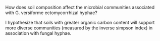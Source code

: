 How does soil composition affect the microbial communities associated with G. versiforme ectomycorrhizal hyphae?

I hypothesize that soils with greater organic carbon content will support more diverse communities (measured by the inverse simpson index) in association with fungal hyphae.
